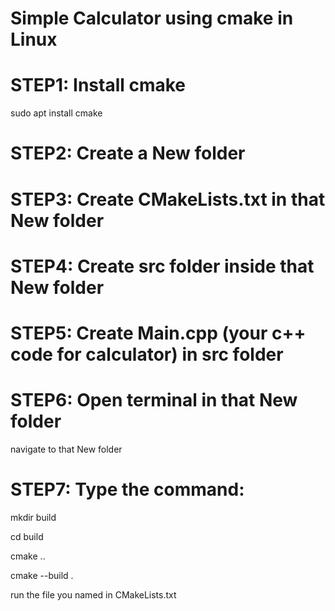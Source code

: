 # Simple Calculator using cmake in Linux
# STEP1: Install cmake
sudo apt install cmake
# STEP2: Create a New folder 
# STEP3: Create CMakeLists.txt in that New folder
# STEP4: Create src folder inside that New folder
# STEP5: Create Main.cpp (your c++ code for calculator) in src folder
# STEP6: Open terminal in that New folder
navigate to that New folder
# STEP7: Type the command:
mkdir build

cd build

cmake ..

cmake --build .

run the file you named in CMakeLists.txt

